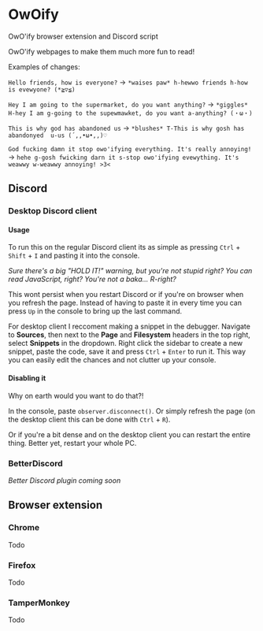# OwOify
OwO'ify browser extension and Discord script

OwO'ify webpages to make them much more fun to read!

Examples of changes:

`Hello friends, how is everyone?` -> `*waises paw* h-hewwo friends h-how is evewyone? (*≧▽≦)`

`Hey I am going to the supermarket, do you want anything?` -> `*giggles* H-hey I am g-going to the supewmawket, do you want a-anything? (・ω・)`

`This is why god has abandoned us` -> `*blushes* T-This is why gosh has abandonyed  u-us (´,,•ω•,,)♡`

`God fucking damn it stop owo'ifying everything. It's really annoying!` -> `hehe g-gosh fwicking darn it s-stop owo'ifying evewything. It's weawwy w-weawwy annoying! >3<`

## Discord

### Desktop Discord client

#### Usage

To run this on the regular Discord client its as simple as pressing `Ctrl` + `Shift` + `I` and pasting it into the console.

*Sure there's a big "HOLD IT!" warning, but you're not stupid right? You can read JavaScript, right? You're not a baka... R-right?*

This wont persist when you restart Discord or if you're on browser when you refresh the page.
Instead of having to paste it in every time you can press `Up` in the console to bring up the last command.

For desktop client I reccoment making a snippet in the debugger.
Navigate to **Sources**, then next to the **Page** and **Filesystem** headers in the top right, select **Snippets** in the dropdown.
Right click the sidebar to create a new snippet, paste the code, save it and press `Ctrl` + `Enter` to run it.
This way you can easily edit the chances and not clutter up your console.

#### Disabling it

Why on earth would you want to do that?!

In the console, paste `observer.disconnect()`.
Or simply refresh the page (on the desktop client this can be done with `Ctrl` + `R`).

Or if you're a bit dense and on the desktop client you can restart the entire thing.
Better yet, restart your whole PC.

### BetterDiscord

*Better Discord plugin coming soon*

## Browser extension

### Chrome

Todo

### Firefox

Todo

### TamperMonkey

Todo

